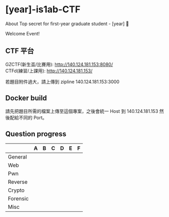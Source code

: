 # [year]-is1ab-CTF
About Top secret for first-year graduate student - [year] 🥷


Welcome Event!


## CTF 平台

GZCTF(新生盃/比賽用): http://140.124.181.153:8080/  
CTFd(練習/上課用): http://140.124.181.153/

若題目附件過大，請上傳到 zipline 140.124.181.153:3000

## Docker build

請先把題目所需的檔案上傳至這個專案，之後會統一 Host 到 140.124.181.153 然後配給不同的 Port。


## Question progress


|          | A     | B    | C    | D    | E    | F    |
| -------- | ---- | ---- | ---- | ---- | ---- | ---- |
| General  |  |  |  |  |  | 
| Web      |  |  |  |  |  | 
| Pwn |  |  |  |  |  | 
| Reverse  |  |  |  |  |  | 
| Crypto   |  |  |  |  |  | 
| Forensic |  |  |  |  |  | 
| Misc     |  |  |  |  |  | 
